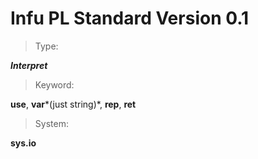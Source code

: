 # Infu PL Standard Version 0.1

> Type:

***Interpret***

> Keyword:

**use**, **var***(just string)*, **rep**, **ret**

> System:

**sys.io**

